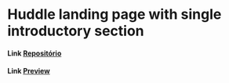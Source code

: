 # Huddle landing page with single introductory section

#### Link [Repositório](https://github.com/davidwilliamx/huddle-landing-page-with-single-introductory-section)

#### Link [Preview](https://davidwilliamx.github.io/huddle-landing-page-with-single-introductory-section/)